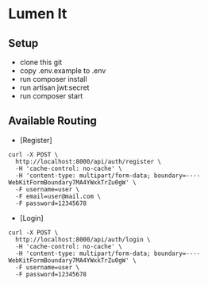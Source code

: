 # Lumen It


## Setup

- clone this git
- copy .env.example to .env
- run composer install
- run artisan jwt:secret
- run composer start

## Available Routing

- [Register]
```
curl -X POST \
  http://localhost:8000/api/auth/register \
  -H 'cache-control: no-cache' \
  -H 'content-type: multipart/form-data; boundary=----WebKitFormBoundary7MA4YWxkTrZu0gW' \
  -F username=user \
  -F email=user@mail.com \
  -F password=12345678
```

- [Login]
```
curl -X POST \
  http://localhost:8000/api/auth/login \
  -H 'cache-control: no-cache' \
  -H 'content-type: multipart/form-data; boundary=----WebKitFormBoundary7MA4YWxkTrZu0gW' \
  -F username=user \
  -F password=12345678
```
